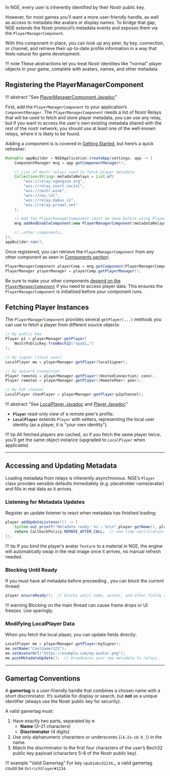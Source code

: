 In NGE, every user is inherently identified by their Nostr public key. 

However, for most games you'll want a more user-friendly handle, as well as access to metadata like avatars or display names. To bridge that gap, NGE extends the Nostr protocol’s metadata events and exposes them via the `PlayerManagerComponent`. 

With this component in place, you can look up any peer, by key, connection, or channel, and retrieve their up-to-date profile information in a way that feels natural for game development.

!!! note
    These abstractions let you treat Nostr identities like “normal” player objects in your game, complete with avatars, names, and other metadata.

## Registering the PlayerManagerComponent

!!! abstract "See [PlayerManagerComponent Javadoc](https://javadoc.ngengine.org/org/ngengine/player/PlayerManagerComponent.html)"

First, add the `PlayerManagerComponent` to your application’s `ComponentManager`. The `PlayerManagerComponent` needs a list of Nostr Relays that will be used to fetch and store player metadata, you can use any relay, but if you want to access the user's own existing metadata shared with the rest of the nostr network, you should use at least one of the well-known relays, where it is likely to be found.

Adding a component is is covered in [Getting Started](../getting-started.md), but here’s a quick refresher:

```java
Runnable appBuilder = NGEApplication.createApp(settings, app -> {
    ComponentManager mng = app.getComponentManager();

    // List of Nostr relays used to fetch player metadata
    Collection<String> metadataRelays = List.of(
        "wss://relay.ngengine.org",
        "wss://relay.snort.social",
        "wss://nostr.wine",
        "wss://nos.lol",
        "wss://relay.damus.io",
        "wss://relay.primal.net"
    );

    // Add the PlayerManagerComponent (must be done before using PlayerManager)
    mng.addAndEnableComponent(new PlayerManagerComponent(metadataRelays));

    // …other components…
});
appBuilder.run();
```

Once registered, you can retrieve the `PlayerManagerComponent` from any other component as seen in [Components section](./components/index.md):

```java
PlayerManagerComponent playerComp = mng.getComponent(PlayerManagerComponent.class);
PlayerManager playerManager = playerComp.getPlayerManager();
```

Be sure to make your other components [depend on the `PlayerManagerComponent`](../getting-started.md#using-components-from-components-and-dependencies) if you need to access player data. This ensures the `PlayerManagerComponent` is initialized before your component runs.


## Fetching Player Instances

The `PlayerManagerComponent` provides several `getPlayer(...)` methods you can use to fetch a player from different source objects:

```java
// By public key
Player p1 = playerManager.getPlayer(
    NostrPublicKey.fromBech32("npub1…")
);

// By signer (local user)
LocalPlayer me = playerManager.getPlayer(localSigner);

// By network connection
Player remote1 = playerManager.getPlayer((HostedConnection) conn);
Player remote2 = playerManager.getPlayer((RemotePeer) peer);

// By P2P channel
LocalPlayer chanPlayer = playerManager.getPlayer(p2pChannel);
```

!!! abstract "See [LocalPlayer Javadoc](https://javadoc.ngengine.org/org/ngengine/player/LocalPlayer.html) and [Player Javadoc](https://javadoc.ngengine.org/org/ngengine/player/Player.html)"

* **`Player`** read-only view of a remote peer’s profile.
* **`LocalPlayer`**  extends `Player` with setters, representing the local user identity (as a player, it is "your own identity").


!!! tip
    All fetched players are cached, so if you fetch the same player twice, you’ll get the same object instance (upgraded to `LocalPlayer` when applicable).


---

## Accessing and Updating Metadata

Loading metadata from relays is inherently asynchronous. 
NGE’s `Player` class provides sensible defaults immediately (e.g. placeholder name/avatar) and fills in real data as it arrives.

### Listening for Metadata Updates

Register an update listener to react when metadata has finished loading:

```java
player.addUpdateListener(() -> {
    System.out.printf("Metadata ready: %s – %s\n",player.getName(), player.getAvatarUrl());
    return CallbackPolicy.REMOVE_AFTER_CALL;  // one-time notification
});
```

!!! tip
    If you bind the player’s avatar `Texture` to a material in NGE, the engine will automatically swap in the real image once it arrives, no manual refresh needed.

### Blocking Until Ready

If you must have all metadata before proceeding , you can block the current thread:

```java
player.ensureReady();  // blocks until name, avatar, and other fields are loaded
```

!!! warning
     Blocking on the main thread can cause frame drops or UI freezes. Use sparingly.

### Modifying LocalPlayer Data

When you fetch the local player, you can update fields directly:

```java
LocalPlayer me = playerManager.getPlayer(mySigner);
me.setName("CoolGamer123");
me.setAvatarUrl("https://example.com/my-avatar.png");
me.pushMetadataUpdate();  // broadcasts your new metadata to relays
```

---

## Gamertag Conventions

A **gamertag** is a user-friendly handle that combines a chosen name with a short discriminator. It’s suitable for display or search, but **not** as a unique identifier (always use the Nostr public key for security).

A valid gamertag must:

1. Have exactly two parts, separated by `#`:
   * **Name** (3–21 characters)
   * **Discriminator** (4 digits)
2. Use only alphanumeric characters or underscores (`[A-Za-z0-9_]`) in the name.
3. Match the discriminator to the first four characters of the user’s Bech32 public key payload (characters 5–8 of the Nostr public key).

!!! example "Valid Gamertag"
    For key `npub1abcd1234…`, a valid gamertag could be `OstrichSlayer#1234`.

 